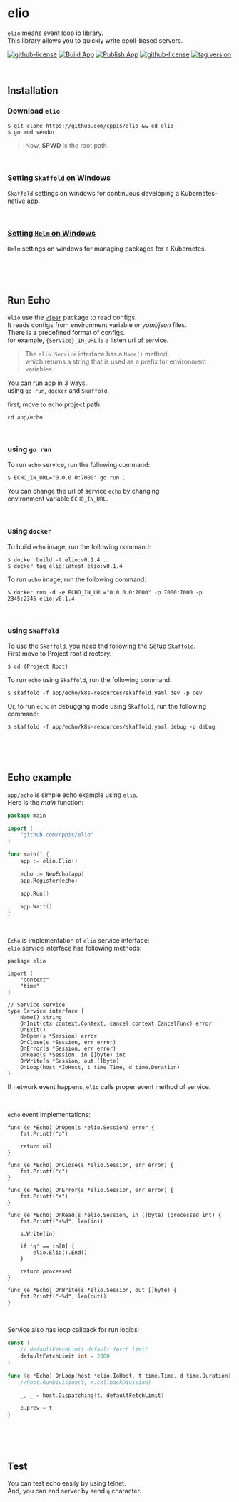 # elio  
`elio` means event loop io library.  
This library allows you to quickly write epoll-based servers.  

[![github-license](https://img.shields.io/github/license/cppis/elio)](https://img.shields.io/github/license/cppis/elio)
[![Build App](https://github.com/cppis/elio/actions/workflows/build-app.yml/badge.svg)](https://github.com/cppis/elio/actions/workflows/build-app.yml/badge.svg)
[![Publish App](https://github.com/cppis/elio/actions/workflows/publish-app.yml/badge.svg?tag=v0.1.7)](https://github.com/cppis/elio/actions/workflows/publish-app.yml)
[![github-license](https://img.shields.io/github/go-mod/go-version/cppis/elio)](https://img.shields.io/github/go-mod/go-version/cppis/elio)
[![tag version](https://img.shields.io/github/v/tag/cppis/elio)](https://img.shields.io/github/v/tag/cppis/elio)

<br/>

## Installation  
### Download `elio`  
```shell
$ git clone https://github.com/cppis/elio && cd elio
$ go mod vendor
```

> Now, **$PWD** is the root path.  

<br/>

### [Setting `Skaffold` on Windows](docs/setting.skaffold.md)  
`Skaffold` settings on windows for continuous developing a Kubernetes-native app.  

<br/>

### [Setting `Helm` on Windows](docs/setting.helm.md)  
`Helm` settings on windows for managing packages for a Kubernetes.  

<br/><br/><br/>

## Run Echo  
`elio` use the [`viper`](https://github.com/spf13/viper) package to read configs.  
It reads configs from environment variable or *yaml/json* files.  
There is a predefined format of configs.  
for example, `{Service}_IN_URL` is a listen url of service.  

> The `elio.Service` interface has a `Name()` method,  
> which returns a string that is used as a prefix for environment variables.

You can run app in 3 ways.  
using `go run`, `docker` and `Skaffold`.   

first, move to echo project path.
```shell
cd app/echo
```

<br/>

### using `go run`  
To run `echo` service, run the following command:  
```shell
$ ECHO_IN_URL="0.0.0.0:7000" go run .
```

You can change the url of service `echo` by changing  
environment variable `ECHO_IN_URL`.

<br/>

### using `docker`  
To build `echo` image, run the following command:  
```shell
$ docker build -t elio:v0.1.4 .
$ docker tag elio:latest elio:v0.1.4
```

To run `echo` image, run the following command:  
```shell
$ docker run -d -e ECHO_IN_URL="0.0.0.0:7000" -p 7000:7000 -p 2345:2345 elio:v0.1.4
```

<br/>

### using `Skaffold`  
To use the `Skaffold`, you need thd following the [Setup `Skaffold`](#setup-skaffold).  
First move to Project root directory.  
```shell
$ cd {Project Root}
```

To run `echo` using `Skaffold`, run the following command:  
```shell
$ skaffold -f app/echo/k8s-resources/skaffold.yaml dev -p dev
```

Or, to run `echo` in debugging mode using `Skaffold`, run the following command:  
```shell
$ skaffold -f app/echo/k8s-resources/skaffold.yaml debug -p debug
```

<br/><br/><br/>

## Echo example  
`app/echo` is simple echo example using `elio`.  
Here is the *main* function:  
```go
package main

import (
	"github.com/cppis/elio"
)

func main() {
	app := elio.Elio()

	echo := NewEcho(app)
	app.Register(echo)

	app.Run()

	app.Wait()
}
```

<br/>

`Echo` is implementation of `elio` service interface:  
`elio` service interface has following methods:  

```golang
package elio

import (
	"context"
	"time"
)

// Service service
type Service interface {
	Name() string
	OnInit(ctx context.Context, cancel context.CancelFunc) error
	OnExit()
	OnOpen(s *Session) error
	OnClose(s *Session, err error)
	OnError(s *Session, err error)
	OnRead(s *Session, in []byte) int
	OnWrite(s *Session, out []byte)
	OnLoop(host *IoHost, t time.Time, d time.Duration)
}
```
If network event happens, `elio` calls proper event method of service.  

<br/>

`echo` event implementations:  
```golang
func (e *Echo) OnOpen(s *elio.Session) error {
	fmt.Printf("o")

	return nil
}

func (e *Echo) OnClose(s *elio.Session, err error) {
	fmt.Printf("c")
}

func (e *Echo) OnError(s *elio.Session, err error) {
	fmt.Printf("e")
}

func (e *Echo) OnRead(s *elio.Session, in []byte) (processed int) {
	fmt.Printf("+%d", len(in))

	s.Write(in)

	if 'q' == in[0] {
		elio.Elio().End()
	}

	return processed
}

func (e *Echo) OnWrite(s *elio.Session, out []byte) {
	fmt.Printf("-%d", len(out))
}
```

<br/>

Service also has loop callback for run logics:

```go
const (
	// defaultFetchLimit default fetch limit
	defaultFetchLimit int = 2000
)

func (e *Echo) OnLoop(host *elio.IoHost, t time.Time, d time.Duration) {
	//host.RunDivision(t, r.callbackDivision)

	_, _ = host.Dispatching(t, defaultFetchLimit)

	e.prev = t
}
```

<br/><br/><br/>

## Test  
You can test echo easily by using telnet.  
And, you can end server by send `q` character.  
